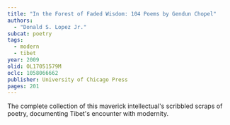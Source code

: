 ```yaml
---
title: "In the Forest of Faded Wisdom: 104 Poems by Gendun Chopel"
authors:
  - "Donald S. Lopez Jr."
subcat: poetry
tags:
  - modern
  - tibet
year: 2009
olid: OL17051579M
oclc: 1058066662
publisher: University of Chicago Press
pages: 201
---
```


The complete collection of this maverick intellectual's scribbled scraps of poetry, documenting Tibet's encounter with modernity.
